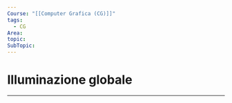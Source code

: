 ```yaml
---
Course: "[[Computer Grafica (CG)]]"
tags:
  - CG
Area: 
topic: 
SubTopic:
---
```


# Illuminazione globale
---
